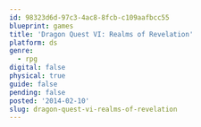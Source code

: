 ```yaml
---
id: 98323d6d-97c3-4ac8-8fcb-c109aafbcc55
blueprint: games
title: 'Dragon Quest VI: Realms of Revelation'
platform: ds
genre:
  - rpg
digital: false
physical: true
guide: false
pending: false
posted: '2014-02-10'
slug: dragon-quest-vi-realms-of-revelation
---
```

